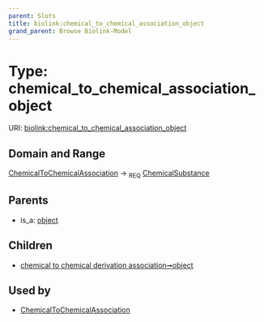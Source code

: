 ```yaml
---
parent: Slots
title: biolink:chemical_to_chemical_association_object
grand_parent: Browse Biolink-Model
---
```


# Type: chemical_to_chemical_association_object




URI: [biolink:chemical_to_chemical_association_object](https://w3id.org/biolink/vocab/chemical_to_chemical_association_object)

## Domain and Range

[ChemicalToChemicalAssociation](ChemicalToChemicalAssociation.md) ->  <sub>REQ</sub> [ChemicalSubstance](ChemicalSubstance.md)

## Parents

 *  is_a: [object](object.md)

## Children

 *  [chemical to chemical derivation association➞object](chemical_to_chemical_derivation_association_object.md)

## Used by

 * [ChemicalToChemicalAssociation](ChemicalToChemicalAssociation.md)
